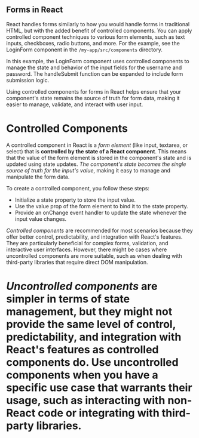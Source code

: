 ## Forms in React
React handles forms similarly to how you would handle forms in traditional HTML, but with the added benefit of controlled components. You can apply controlled component techniques to various form elements, such as text inputs, checkboxes, radio buttons, and more. For the example, see the LoginForm component in the `/my-app/src/components` directory.

In this example, the LoginForm component uses controlled components to manage the state and behavior of the input fields for the username and password. The handleSubmit function can be expanded to include form submission logic.

Using controlled components for forms in React helps ensure that your component's state remains the source of truth for form data, making it easier to manage, validate, and interact with user input.


# Controlled Components
A controlled component in React is a *form element* (like input, textarea, or select) that is **controlled by the state of a React component**. This means that the value of the form element is stored in the component's state and is updated using state updates. *The component's state becomes the single source of truth for the input's value*, making it easy to manage and manipulate the form data.

To create a controlled component, you follow these steps:

- Initialize a state property to store the input value.
- Use the value prop of the form element to bind it to the state property.
- Provide an onChange event handler to update the state whenever the input value changes.


*Controlled components* are recommended for most scenarios because they offer better control, predictability, and integration with React's features. They are particularly beneficial for complex forms, validation, and interactive user interfaces. However, there might be cases where uncontrolled components are more suitable, such as when dealing with third-party libraries that require direct DOM manipulation.


# *Uncontrolled components* are simpler in terms of state management, but they might not provide the same level of control, predictability, and integration with React's features as controlled components do. Use uncontrolled components when you have a specific use case that warrants their usage, such as interacting with non-React code or integrating with third-party libraries.


